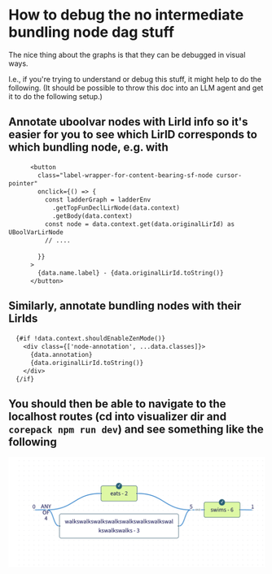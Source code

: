 # How to debug the no intermediate bundling node dag stuff

The nice thing about the graphs is that they can be debugged in visual ways.

I.e., if you're trying to understand or debug this stuff, it might help to do the following. (It should be possible to throw this doc into an LLM agent and get it to do the following setup.)

## Annotate uboolvar nodes with LirId info so it's easier for you to see which LirID corresponds to which bundling node, e.g. with

```ubool-var.svelte
      <button
        class="label-wrapper-for-content-bearing-sf-node cursor-pointer"
        onclick={() => {
          const ladderGraph = ladderEnv
            .getTopFunDeclLirNode(data.context)
            .getBody(data.context)
          const node = data.context.get(data.originalLirId) as UBoolVarLirNode
          // ....

        }}
      >
        {data.name.label} - {data.originalLirId.toString()}
      </button>
```

## Similarly, annotate bundling nodes with their LirIds

```bundling-source.svelte (and similarly with bundling-sink.svelte)
  {#if !data.context.shouldEnableZenMode()}
    <div class={['node-annotation', ...data.classes]}>
      {data.annotation}
      {data.originalLirId.toString()}
    </div>
  {/if}
```

## You should then be able to navigate to the localhost routes (cd into visualizer dir and `corepack npm run dev`) and see something like the following

![Annotated nodes for debugging](../../images/trick-annotate-nodes-for-debugging.png)

